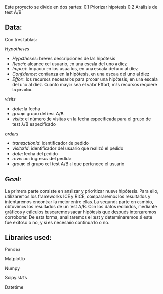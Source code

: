 Este proyecto se divide en dos partes:
0.1  Priorizar hipótesis
0.2  Análisis de test A/B

## Data:

Con tres tablas:

*Hypotheses*
- *Hypotheses*: breves descripciones de las hipótesis
- *Reach*: alcance del usuario, en una escala del uno a diez
- *Impact*: impacto en los usuarios, en una escala del uno al diez
- *Confidence*: confianza en la hipótesis, en una escala del uno al diez
- *Effort*: los recursos necesarios para probar una hipótesis, en una escala del uno al diez. Cuanto mayor sea el valor Effort, más recursos requiere la prueba.

*visits*
- *date*: la fecha
- *group*: grupo del test A/B
- *visits*: el número de visitas en la fecha especificada para el grupo de test A/B especificado

*orders*
- *transactionId*: identificador de pedido
- *visitorId*: identificador del usuario que realizó el pedido
- *date*: fecha del pedido
- *revenue*: ingresos del pedido
- *group*: el grupo del test A/B al que pertenece el usuario


## Goal:

La primera parte consiste en analizar y prioritizar nueve hipótesis. Para ello, utilizaremos los frameworks ICE y RICE, compararemos los resultados y intentaremos encontrar la mejor entre ellas.
La segunda parte en cambio, obtuvimos los resultados de un test A/B. Con los datos recibidos, mediante gráficos y cálculos buscaremos sacar hipótesis que después intentaremos corroborar. 
De esta forma, analizaremos el test y determinaremos si este fue exitoso o no, y si es necesario continuarlo o no.

## Libraries used:

Pandas

Matplotlib

Numpy

Scipy.stats

Datetime
